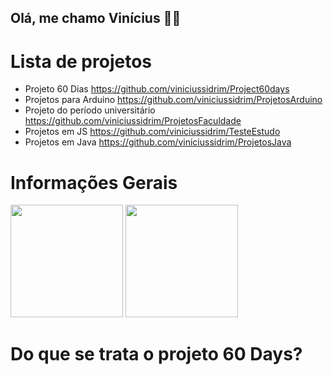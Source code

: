 ## Olá, me chamo Vinícius 👨‍💻

<h1>Lista de projetos</h1>

* Projeto 60 Dias <https://github.com/viniciussidrim/Project60days>
* Projetos para Arduino <https://github.com/viniciussidrim/ProjetosArduino>
* Projeto do período universitário <https://github.com/viniciussidrim/ProjetosFaculdade>
* Projetos em JS <https://github.com/viniciussidrim/TesteEstudo>
* Projetos em Java <https://github.com/viniciussidrim/ProjetosJava>

<h1>Informações Gerais</h1>
<div>
  <img height="180em" src="https://github-readme-stats.vercel.app/api?username=viniciussidrim&show_icons=true&theme=tokyonight"/>
  <img height="180em" src="https://github-readme-stats.vercel.app/api/top-langs/?username=viniciussidrim&layout=compact&langs_count=7&theme=dracula"/>
</div>

<h1>Do que se trata o projeto 60 Days?</h1>
<div>
</div>







